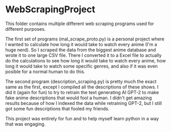 # WebScrapingProject
This folder contains multiple different web scraping programs used for different purposes.

The first set of programs (mal_scrape_proto.py) is a personal project where I wanted to calculate how long it would take to watch every anime (I'm a huge nerd). So I scraped the data from the biggest anime database and wrote it to one large CSV file. There I converted it to a Excel file to actually do the calculations to see how long it would take to watch every anime, how long it would take to watch some specific genres, and also if it was even posible for a normal human to do this.

The second program (description_scraping.py) is pretty much the exact same as the first, except I compiled all the descriptions of these shows. I did it (again for fun) to try to retrain the text generating AI GPT-2 to make fake anime descriptions that would fool a human. I didn't get amazing results because of how I indexed the data while retraining GPT-2, but I still got some fun descriptions that fooled my friends.

This project was entirely for fun and to help myself learn python in a way that was engaging.
